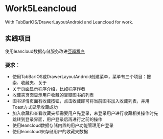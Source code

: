 # Work5Leancloud
With TabBarIOS/DrawerLayoutAndroid and Leancloud for work.

## 实践项目
使用leancloud数据存储服务改进[豆瓣程序](https://github.com/yaodianmi/DoubanBookRnRedux)
### 要求：
- 使用TabBarIOS或DrawerLayoutAndroid创建菜单，菜单有三个项目：搜索、收藏夹、关于
- 关于页面显示程序介绍，比如程序作者
- 收藏夹页面显示用户收藏的豆瓣图书的列表
- 图书详情页面有收藏按钮，点击收藏即可将当前图书加入收藏列表，并用Toast方式显示收藏成功
- 加入收藏和查看收藏夹都需要用户先登录，未登录用户进行收藏相关操作时先跳转到登录界面，用户登录后再进行之前的操作
- 使用leancloud数据存储内置的用户功能管理用户登录
- 使用leancloud来存储用户的收藏夹数据
